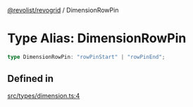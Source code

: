 [@revolist/revogrid](README.md) / DimensionRowPin

# Type Alias: DimensionRowPin

```ts
type DimensionRowPin: "rowPinStart" | "rowPinEnd";
```

## Defined in

[src/types/dimension.ts:4](https://github.com/revolist/revogrid/blob/bdb9e42430f63c1d6612c6ca28338cbed0c26a6c/src/types/dimension.ts#L4)
